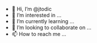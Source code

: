 - 👋 Hi, I’m @jtodic
- 👀 I’m interested in ...
- 🌱 I’m currently learning ...
- 💞️ I’m looking to collaborate on ...
- 📫 How to reach me ...

<!---
jtodic/jtodic is a ✨ special ✨ repository because its `README.md` (this file) appears on your GitHub profile.
You can click the Preview link to take a look at your changes.
--->
